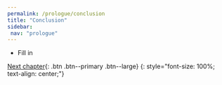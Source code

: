 ```yaml
---
permalink: /prologue/conclusion
title: "Conclusion"
sidebar:
 nav: "prologue"
---
```


* Fill in

[Next chapter](../motifs/home){: .btn .btn--primary .btn--large}
{: style="font-size: 100%; text-align: center;"}
